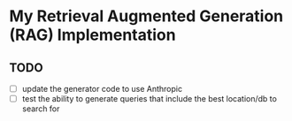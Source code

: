 # My Retrieval Augmented Generation (RAG) Implementation

## TODO
- [ ] update the generator code to use Anthropic
- [ ] test the ability to generate queries that include the best location/db to search for